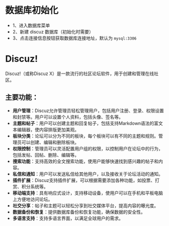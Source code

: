 # 数据库初始化

- 1、进入数据库菜单
- 2、新建 discuz 数据库（初始化时需要）
- 3、点击连接信息按钮获取数据库连接地址，默认为 `mysql:3306`

# Discuz!

Discuz!（或称Discuz X）是一款流行的社区论坛软件，用于创建和管理在线社区。

## 主要功能：

- **用户管理**：Discuz允许管理员轻松管理用户，包括用户注册、登录、权限设置和封禁等。用户可以设置个人资料，包括头像、签名等。
- **主题和帖子**：用户可以创建主题和回复帖子，包括支持Markdown语法的富文本编辑器，使内容排版更加美观。
- **板块分类**：论坛可以分为不同的板块，每个板块可以有不同的主题和规则。管理员可以创建、编辑和删除板块。
- **权限控制**：管理员可以灵活配置用户组的权限，以控制用户在论坛中的行为，包括发帖、回帖、删除、编辑等。
- **搜索功能**：支持高效的全文搜索功能，使用户能够快速找到感兴趣的帖子和内容。
- **私信和通知**：用户可以发送私信给其他用户，以及接收关于论坛活动的通知。
- **插件扩展**：Discuz支持插件扩展，可以根据需要添加各种功能，如投票、打赏、积分系统等。
- **移动端支持**：具有响应式设计，支持移动设备，使用户可以在手机和平板电脑上方便地访问论坛。
- **社交分享**：帖子和主题可以轻松分享到社交媒体平台，提高内容的曝光度。
- **数据备份和恢复**：提供数据库备份和恢复功能，确保数据的安全性。
- **多语言支持**：支持多语言界面，以满足全球用户的需求。
